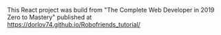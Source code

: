 This React project was build from "The Complete Web Developer in 2019 Zero to Mastery" published at https://dorlov74.github.io/Robofriends_tutorial/

